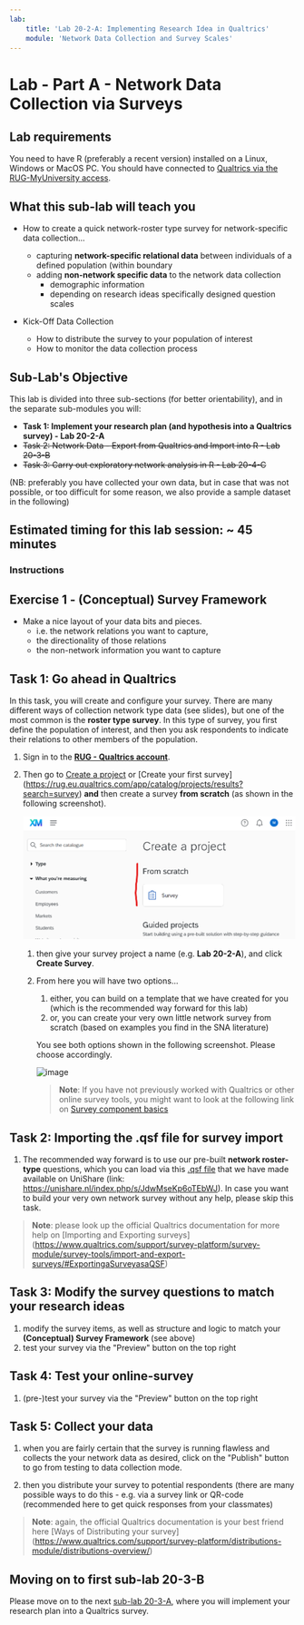 ```yaml
---
lab:
    title: 'Lab 20-2-A: Implementing Research Idea in Qualtrics'
    module: 'Network Data Collection and Survey Scales'
---
```


# Lab - Part A - Network Data Collection via Surveys

## Lab requirements

You need to have R (preferably a recent version) installed on a Linux, Windows or MacOS PC.
You should have connected to [Qualtrics via the RUG-MyUniversity access](https://rug.eu.qualtrics.com/).

## What this sub-lab will teach you

- How to create a quick network-roster type survey for network-specific data collection...
    - capturing **network-specific relational data** between individuals of a defined population (within boundary
    - adding **non-network specific data** to the network data collection
        - demographic information
        - depending on research ideas specifically designed question scales

- Kick-Off Data Collection
    - How to distribute the survey to your population of interest
    - How to monitor the data collection process
    

## Sub-Lab's Objective

This lab is divided into three sub-sections (for better orientability), and in the separate sub-modules you will:

+ **Task 1: Implement your research plan (and hypothesis into a Qualtrics survey) - Lab 20-2-A**
+ ~~Task 2: Network Data - Export from Qualtrics and Import into R - Lab 20-3-B~~
+ ~~Task 3: Carry out exploratory network analysis in R - Lab 20-4-C~~

(NB: preferably you have collected your own data, but in case that was not possible, or too difficult for some reason, we also provide a sample dataset in the following)

## Estimated timing for this lab session: ~ 45 minutes

<!-- 
![image](../media/lab02a.png)
 -->

### Instructions

## Exercise 1 - (Conceptual) Survey Framework

- Make a nice layout of your data bits and pieces.
    - i.e. the network relations you want to capture,
    - the directionality of those relations
    - the non-network information you want to capture

<!-- 
![image](../media/lab02a.png)
 -->


## Task 1: Go ahead in Qualtrics

In this task, you will create and configure your survey. There are many different ways of collection network type data (see slides), but one of the most common is the **roster type survey**. In this type of survey, you first define the population of interest, and then you ask respondents to indicate their relations to other members of the population.

1. Sign in to the [**RUG - Qualtrics account**](https://rug.eu.qualtrics.com/).

1. Then go to [Create a project](https://rug.eu.qualtrics.com/app/catalog/projects) or [Create your first survey] (https://rug.eu.qualtrics.com/app/catalog/projects/results?search=survey) **and** then create a survey **from scratch** (as shown in the following screenshot).

    ![image](../media/lab20-2a-01-fromScratch.png)

    1. then give your survey project a name (e.g. **Lab 20-2-A**), and click **Create Survey**.
    
    1. From here you will have two options...

        
        1. either, you can build on a template that we have created for you (which is the recommended way forward for this lab)
        1. or, you can create your very own little network survey from scratch (based on examples you find in the SNA literature)

        You see both options shown in the following screenshot. Please choose accordingly.
        
        ![image](../media/lab20-2a-02-chooseTemplateOrNot.png)

        >**Note**: If you have not previously worked with Qualtrics or other online survey tools, you might want to look at the following link on [Survey component basics](https://www.qualtrics.com/support/survey-platform/survey-module/survey-module-overview/)


## Task 2: Importing the .qsf file for survey import

1. The recommended way forward is to use our pre-built **network roster-type** questions, which you can load via this [.qsf file](https://unishare.nl/index.php/s/JdwMseKp6oTEbWJ) that we have made available on UniShare (link: https://unishare.nl/index.php/s/JdwMseKp6oTEbWJ). In case you want to build your very own network survey without any help, please skip this task.

>**Note**: please look up the official Qualtrics documentation for more help on [Importing and Exporting surveys] (https://www.qualtrics.com/support/survey-platform/survey-module/survey-tools/import-and-export-surveys/#ExportingaSurveyasaQSF)


## Task 3: Modify the survey questions to match your research ideas

1. modify the survey items, as well as structure and logic to match your **(Conceptual) Survey Framework** (see above)
1. test your survey via the "Preview" button on the top right

## Task 4: Test your online-survey

1. (pre-)test your survey via the "Preview" button on the top right

## Task 5: Collect your data

1. when you are fairly certain that the survey is running flawless and collects the your network data as desired, click on the "Publish" button to go from testing to data collection mode.

1. then you distribute your survey to potential respondents (there are many possible ways to do this - e.g. via a survey link or QR-code (recommended here to get quick responses from your classmates)

>**Note**: again, the official Qualtrics documentation is your best friend here [Ways of Distributing your survey] (https://www.qualtrics.com/support/survey-platform/distributions-module/distributions-overview/)

## Moving on to first sub-lab 20-3-B

Please move on to the next [sub-lab 20-3-A](LAB_20-2-A-ImplementResearchPlan_intoQualtrics.md), where you will implement your research plan into a Qualtrics survey.

